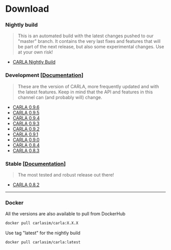 # Download

### Nightly build

> This is an automated build with the latest changes pushed to our "master"
> branch. It contains the very last fixes and features that will be part of the
> next release, but also some experimental changes. Use at your own risk!

- [CARLA Nightly Build](http://carla-assets-internal.s3.amazonaws.com/Releases/Linux/Dev/CARLA_Latest.tar.gz)

### Development [[Documentation](https://carla.readthedocs.io/en/latest/)]

> These are the version of CARLA, more frequently updated and with the latest
> features. Keep in mind that the API and features in this channel can (and
> probably will) change.

- [CARLA 0.9.6](https://github.com/carla-simulator/carla/releases/tag/0.9.6)
- [CARLA 0.9.5](https://github.com/carla-simulator/carla/releases/tag/0.9.5)
- [CARLA 0.9.4](https://github.com/carla-simulator/carla/releases/tag/0.9.4)
- [CARLA 0.9.3](https://github.com/carla-simulator/carla/releases/tag/0.9.3)
- [CARLA 0.9.2](https://github.com/carla-simulator/carla/releases/tag/0.9.2)
- [CARLA 0.9.1](https://github.com/carla-simulator/carla/releases/tag/0.9.1)
- [CARLA 0.9.0](https://github.com/carla-simulator/carla/releases/tag/0.9.0)
- [CARLA 0.8.4](https://github.com/carla-simulator/carla/releases/tag/0.8.4)
- [CARLA 0.8.3](https://github.com/carla-simulator/carla/releases/tag/0.8.3)

### Stable [[Documentation](https://carla.readthedocs.io/en/stable/)]

> The most tested and robust release out there!

- [CARLA 0.8.2](https://github.com/carla-simulator/carla/releases/tag/0.8.2)

- - -

### Docker

All the versions are also available to pull from DockerHub

```sh
docker pull carlasim/carla:X.X.X
```

Use tag "latest" for the nightly build

```sh
docker pull carlasim/carla:latest
```
